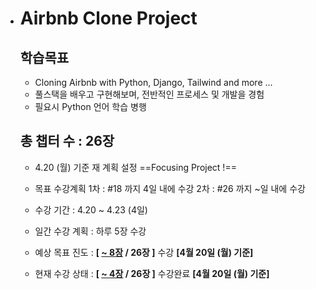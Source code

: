 - # Airbnb Clone Project

  

  ## 학습목표

  

  - Cloning Airbnb with Python, Django, Tailwind and more ...
  - 풀스택을 배우고 구현해보며, 전반적인 프로세스 및 개발을 경험
  - 필요시 Python 언어 학습 병행

  

  

  ## 총 챕터 수 : 26장

  

  - 4.20 (월) 기준 재 계획 설정
  ==Focusing Project !==
  

  - 목표 수강계획
  1차 : #18 까지 4일 내에 수강
    2차 : #26 까지 ~일 내에 수강
  
  - 수강 기간 : 4.20 ~ 4.23 (4일)
  
  - 일간 수강 계획 : 하루 5장 수강
  
  - 예상 목표 진도 : **[ <u>~ 8장</u> / 26장 ]** 수강  **[4월 20일 (월) 기준]**
  
  - 현재 수강 상태 :  **[ <u>~ 4장</u> / 26장 ]** 수강완료  **[4월 20일 (월) 기준]**
  
    
